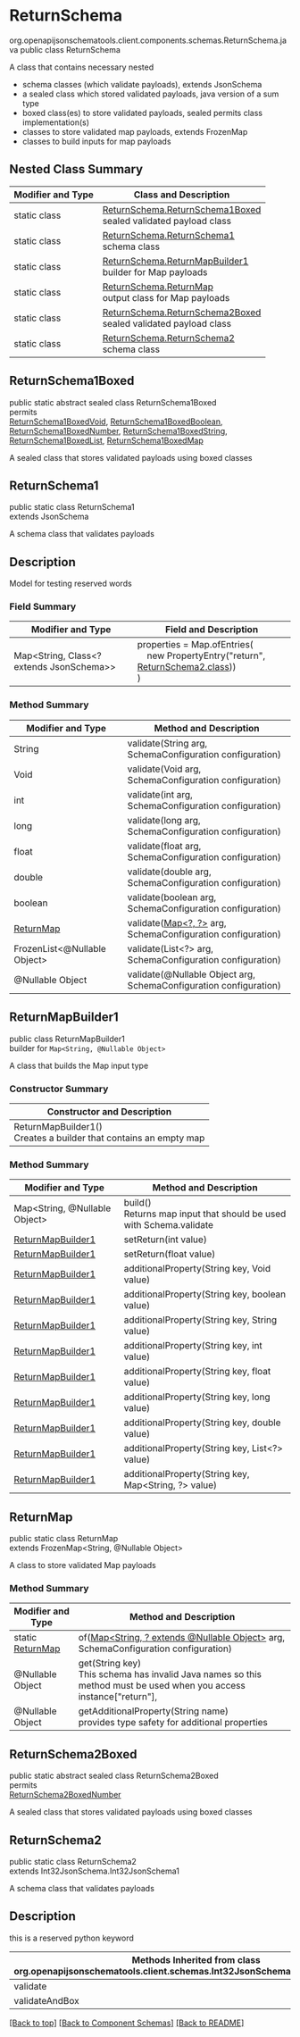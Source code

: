 # ReturnSchema
org.openapijsonschematools.client.components.schemas.ReturnSchema.java
public class ReturnSchema

A class that contains necessary nested
- schema classes (which validate payloads), extends JsonSchema
- a sealed class which stored validated payloads, java version of a sum type
- boxed class(es) to store validated payloads, sealed permits class implementation(s)
- classes to store validated map payloads, extends FrozenMap
- classes to build inputs for map payloads

## Nested Class Summary
| Modifier and Type | Class and Description |
| ----------------- | ---------------------- |
| static class | [ReturnSchema.ReturnSchema1Boxed](#returnschema1boxed)<br> sealed validated payload class |
| static class | [ReturnSchema.ReturnSchema1](#returnschema1)<br> schema class |
| static class | [ReturnSchema.ReturnMapBuilder1](#returnmapbuilder1)<br> builder for Map payloads |
| static class | [ReturnSchema.ReturnMap](#returnmap)<br> output class for Map payloads |
| static class | [ReturnSchema.ReturnSchema2Boxed](#returnschema2boxed)<br> sealed validated payload class |
| static class | [ReturnSchema.ReturnSchema2](#returnschema2)<br> schema class |

## ReturnSchema1Boxed
public static abstract sealed class ReturnSchema1Boxed<br>
permits<br>
[ReturnSchema1BoxedVoid](#returnschema1boxedvoid),
[ReturnSchema1BoxedBoolean](#returnschema1boxedboolean),
[ReturnSchema1BoxedNumber](#returnschema1boxednumber),
[ReturnSchema1BoxedString](#returnschema1boxedstring),
[ReturnSchema1BoxedList](#returnschema1boxedlist),
[ReturnSchema1BoxedMap](#returnschema1boxedmap)

A sealed class that stores validated payloads using boxed classes

## ReturnSchema1
public static class ReturnSchema1<br>
extends JsonSchema

A schema class that validates payloads

## Description
Model for testing reserved words

### Field Summary
| Modifier and Type | Field and Description |
| ----------------- | ---------------------- |
| Map<String, Class<? extends JsonSchema>> | properties = Map.ofEntries(<br>&nbsp;&nbsp;&nbsp;&nbsp;new PropertyEntry("return", [ReturnSchema2.class](#returnschema2)))<br>)<br> |

### Method Summary
| Modifier and Type | Method and Description |
| ----------------- | ---------------------- |
| String | validate(String arg, SchemaConfiguration configuration) |
| Void | validate(Void arg, SchemaConfiguration configuration) |
| int | validate(int arg, SchemaConfiguration configuration) |
| long | validate(long arg, SchemaConfiguration configuration) |
| float | validate(float arg, SchemaConfiguration configuration) |
| double | validate(double arg, SchemaConfiguration configuration) |
| boolean | validate(boolean arg, SchemaConfiguration configuration) |
| [ReturnMap](#returnmap) | validate([Map&lt;?, ?&gt;](#returnmapbuilder1) arg, SchemaConfiguration configuration) |
| FrozenList<@Nullable Object> | validate(List<?> arg, SchemaConfiguration configuration) |
| @Nullable Object | validate(@Nullable Object arg, SchemaConfiguration configuration) |
## ReturnMapBuilder1
public class ReturnMapBuilder1<br>
builder for `Map<String, @Nullable Object>`

A class that builds the Map input type

### Constructor Summary
| Constructor and Description |
| --------------------------- |
| ReturnMapBuilder1()<br>Creates a builder that contains an empty map |

### Method Summary
| Modifier and Type | Method and Description |
| ----------------- | ---------------------- |
| Map<String, @Nullable Object> | build()<br>Returns map input that should be used with Schema.validate |
| [ReturnMapBuilder1](#returnmapbuilder1) | setReturn(int value) |
| [ReturnMapBuilder1](#returnmapbuilder1) | setReturn(float value) |
| [ReturnMapBuilder1](#returnmapbuilder1) | additionalProperty(String key, Void value) |
| [ReturnMapBuilder1](#returnmapbuilder1) | additionalProperty(String key, boolean value) |
| [ReturnMapBuilder1](#returnmapbuilder1) | additionalProperty(String key, String value) |
| [ReturnMapBuilder1](#returnmapbuilder1) | additionalProperty(String key, int value) |
| [ReturnMapBuilder1](#returnmapbuilder1) | additionalProperty(String key, float value) |
| [ReturnMapBuilder1](#returnmapbuilder1) | additionalProperty(String key, long value) |
| [ReturnMapBuilder1](#returnmapbuilder1) | additionalProperty(String key, double value) |
| [ReturnMapBuilder1](#returnmapbuilder1) | additionalProperty(String key, List<?> value) |
| [ReturnMapBuilder1](#returnmapbuilder1) | additionalProperty(String key, Map<String, ?> value) |

## ReturnMap
public static class ReturnMap<br>
extends FrozenMap<String, @Nullable Object>

A class to store validated Map payloads

### Method Summary
| Modifier and Type | Method and Description |
| ----------------- | ---------------------- |
| static [ReturnMap](#returnmap) | of([Map<String, ? extends @Nullable Object>](#returnmapbuilder1) arg, SchemaConfiguration configuration) |
| @Nullable Object | get(String key)<br>This schema has invalid Java names so this method must be used when you access instance["return"],  |
| @Nullable Object | getAdditionalProperty(String name)<br>provides type safety for additional properties |

## ReturnSchema2Boxed
public static abstract sealed class ReturnSchema2Boxed<br>
permits<br>
[ReturnSchema2BoxedNumber](#returnschema2boxednumber)

A sealed class that stores validated payloads using boxed classes

## ReturnSchema2
public static class ReturnSchema2<br>
extends Int32JsonSchema.Int32JsonSchema1

A schema class that validates payloads

## Description
this is a reserved python keyword

| Methods Inherited from class org.openapijsonschematools.client.schemas.Int32JsonSchema.Int32JsonSchema1 |
| ------------------------------------------------------------------ |
| validate                                                           |
| validateAndBox                                                     |

[[Back to top]](#top) [[Back to Component Schemas]](../../../README.md#Component-Schemas) [[Back to README]](../../../README.md)
